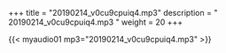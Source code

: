 +++
title = "20190214_v0cu9cpuiq4.mp3"
description = " 20190214_v0cu9cpuiq4.mp3 "
weight = 20
+++

{{< myaudio01 mp3="20190214_v0cu9cpuiq4.mp3" >}}


